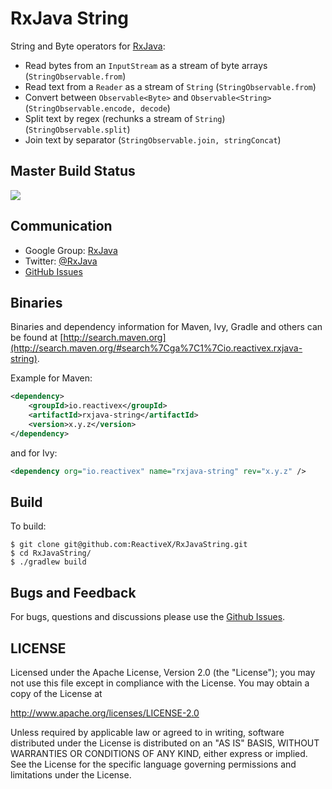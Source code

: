 # RxJava String

String and Byte operators for [RxJava](https://github.com/ReactiveX/RxJava):

* Read bytes from an ```InputStream``` as a stream of byte arrays (```StringObservable.from```)
* Read text from a ```Reader``` as a stream of ```String``` (```StringObservable.from```)
* Convert between ```Observable<Byte>``` and ```Observable<String>``` (```StringObservable.encode, decode```)
* Split text by regex (rechunks a stream of ```String```)  (```StringObservable.split```)
* Join text by separator (```StringObservable.join, stringConcat```)

## Master Build Status

<a href='https://travis-ci.org/ReactiveX/RxJavaString/builds'><img src='https://travis-ci.org/ReactiveX/RxJavaString.svg?branch=0.x'></a>

## Communication

- Google Group: [RxJava](http://groups.google.com/d/forum/rxjava)
- Twitter: [@RxJava](http://twitter.com/RxJava)
- [GitHub Issues](https://github.com/ReactiveX/RxJavaString/issues)


## Binaries

Binaries and dependency information for Maven, Ivy, Gradle and others can be found at [http://search.maven.org](http://search.maven.org/#search%7Cga%7C1%7Cio.reactivex.rxjava-string).

Example for Maven:

```xml
<dependency>
    <groupId>io.reactivex</groupId>
    <artifactId>rxjava-string</artifactId>
    <version>x.y.z</version>
</dependency>
```
and for Ivy:

```xml
<dependency org="io.reactivex" name="rxjava-string" rev="x.y.z" />
```

## Build

To build:

```
$ git clone git@github.com:ReactiveX/RxJavaString.git
$ cd RxJavaString/
$ ./gradlew build
```

## Bugs and Feedback

For bugs, questions and discussions please use the [Github Issues](https://github.com/ReactiveX/RxJavaString/issues).

 
## LICENSE

Licensed under the Apache License, Version 2.0 (the "License");
you may not use this file except in compliance with the License.
You may obtain a copy of the License at

<http://www.apache.org/licenses/LICENSE-2.0>

Unless required by applicable law or agreed to in writing, software
distributed under the License is distributed on an "AS IS" BASIS,
WITHOUT WARRANTIES OR CONDITIONS OF ANY KIND, either express or implied.
See the License for the specific language governing permissions and
limitations under the License.

